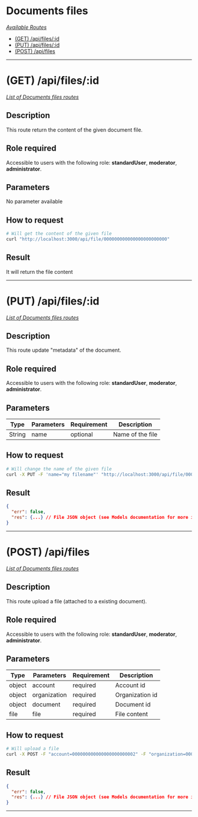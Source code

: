 # Documents files

*[Available Routes](../API.md#available-routes)*

  - [(GET) /api/files/:id](#get-apifilesid)
  - [(PUT) /api/files/:id](#put-apifilesid)
  - [(POST) /api/files](#post-apifiles)

---

# (GET) /api/files/:id

*[List of Documents files routes](#documents-files)*

## Description

This route return the content of the given document file.

## Role required

Accessible to users with the following role: **standardUser**, **moderator**, **administrator**.

## Parameters

No parameter available

## How to request

```bash
# Will get the content of the given file
curl "http://localhost:3000/api/file/000000000000000000000000"
```

## Result

It will return the file content

---

# (PUT) /api/files/:id

*[List of Documents files routes](#documents-files)*

## Description

This route update "metadata" of the document.

## Role required

Accessible to users with the following role: **standardUser**, **moderator**, **administrator**.

## Parameters

<table>
  <thead>
    <tr>
      <th>Type</th>
      <th>Parameters</th>
      <th>Requirement</th>
      <th>Description</th>
    </tr>
  </thead>
  <tbody>
    <tr>
      <td>String</td>
      <td>name</td>
      <td>optional</td>
      <td>Name of the file</td>
    </tr>
  </tbody>
</table>

## How to request

```bash
# Will change the name of the given file
curl -X PUT -F 'name="my filename"' "http://localhost:3000/api/file/000000000000000000000000"
```

## Result

```json
{
  "err": false,
  "res": {...} // File JSON object (see Models documentation for more infos)
}
```

---

# (POST) /api/files

*[List of Documents files routes](#documents-files)*

## Description

This route upload a file (attached to a existing document).

## Role required

Accessible to users with the following role: **standardUser**, **moderator**, **administrator**.

## Parameters

<table>
  <thead>
    <tr>
      <th>Type</th>
      <th>Parameters</th>
      <th>Requirement</th>
      <th>Description</th>
    </tr>
  </thead>
  <tbody>
    <tr>
      <td>object</td>
      <td>account</td>
      <td>required</td>
      <td>Account id</td>
    </tr>
    <tr>
      <td>object</td>
      <td>organization</td>
      <td>required</td>
      <td>Organization id</td>
    </tr>
    <tr>
      <td>object</td>
      <td>document</td>
      <td>required</td>
      <td>Document id</td>
    </tr>
    <tr>
      <td>file</td>
      <td>file</td>
      <td>required</td>
      <td>File content</td>
    </tr>
  </tbody>
</table>

## How to request

```bash
# Will upload a file
curl -X POST -F "account=000000000000000000000002" -F "organization=000000000000000000000001" -F "document=000000000000000000000000" -F "file=@/path/to/the/file.ext" "http://localhost:3000/api/file"
```

## Result

```json
{
  "err": false,
  "res": {...} // File JSON object (see Models documentation for more infos)
}
```

---